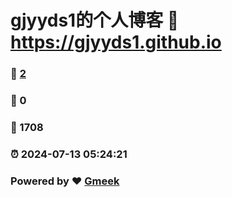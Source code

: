 # gjyyds1的个人博客 :link: https://gjyyds1.github.io 
### :page_facing_up: [2](https://gjyyds1.github.io/tag.html) 
### :speech_balloon: 0 
### :hibiscus: 1708 
### :alarm_clock: 2024-07-13 05:24:21 
### Powered by :heart: [Gmeek](https://github.com/Meekdai/Gmeek)
